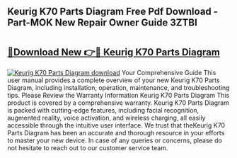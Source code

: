 ## Keurig K70 Parts Diagram Free Pdf Download - Part-MOK New Repair Owner Guide 3ZTBI

# <h2><a href="http://dfhqso7.blite.top/?on=Keurig+K70+Parts+Diagram">🔗Download New 👉🔴 Keurig K70 Parts Diagram</a></h2>

[![Keurig K70 Parts Diagram download](https://i.imgur.com/lujVjoI.png)](http://dfhqso7.blite.top/?on=Keurig+K70+Parts+Diagram)
Your Comprehensive Guide This user manual provides a complete overview of your new Keurig K70 Parts Diagram, including installation, operation, maintenance, and troubleshooting tips. Please Review the Warranty Information Keurig K70 Parts Diagram This product is covered by a comprehensive warranty. Keurig K70 Parts Diagram is packed with cutting-edge features, including facial recognition, augmented reality, voice activation, and wireless charging, all easily accessible through the intuitive user interface. We trust that theKeurig K70 Parts Diagram has been an accurate and thorough resource in your efforts to master your new device. In case of any queries or concerns, please do not hesitate to reach out to our customer service team.
